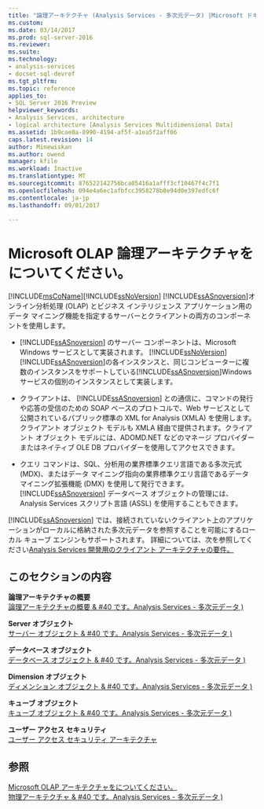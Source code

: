 ```yaml
---
title: "論理アーキテクチャ (Analysis Services - 多次元データ) |Microsoft ドキュメント"
ms.custom: 
ms.date: 03/14/2017
ms.prod: sql-server-2016
ms.reviewer: 
ms.suite: 
ms.technology:
- analysis-services
- docset-sql-devref
ms.tgt_pltfrm: 
ms.topic: reference
applies_to:
- SQL Server 2016 Preview
helpviewer_keywords:
- Analysis Services, architecture
- logical architecture [Analysis Services Multidimensional Data]
ms.assetid: 1b9cae0a-8990-4194-af5f-a1ea5f2aff06
caps.latest.revision: 14
author: Minewiskan
ms.author: owend
manager: kfile
ms.workload: Inactive
ms.translationtype: MT
ms.sourcegitcommit: 876522142756bca05416a1afff3cf10467f4c7f1
ms.openlocfilehash: 094e4a6ec1afbfcc3958278b8e94d0e397edfc6f
ms.contentlocale: ja-jp
ms.lasthandoff: 09/01/2017

---
```

# <a name="understanding-microsoft-olap-logical-architecture"></a>Microsoft OLAP 論理アーキテクチャをについてください。
  [!INCLUDE[msCoName](../../../includes/msconame-md.md)][!INCLUDE[ssNoVersion](../../../includes/ssnoversion-md.md)] [!INCLUDE[ssASnoversion](../../../includes/ssasnoversion-md.md)]オンライン分析処理 (OLAP) とビジネス インテリジェンス アプリケーション用のデータ マイニング機能を指定するサーバーとクライアントの両方のコンポーネントを使用します。  
  
-   [!INCLUDE[ssASnoversion](../../../includes/ssasnoversion-md.md)] のサーバー コンポーネントは、Microsoft Windows サービスとして実装されます。 [!INCLUDE[ssNoVersion](../../../includes/ssnoversion-md.md)][!INCLUDE[ssASnoversion](../../../includes/ssasnoversion-md.md)]の各インスタンスと、同じコンピューターに複数のインスタンスをサポートしている[!INCLUDE[ssASnoversion](../../../includes/ssasnoversion-md.md)]Windows サービスの個別のインスタンスとして実装します。  
  
-   クライアントは、 [!INCLUDE[ssASnoversion](../../../includes/ssasnoversion-md.md)] との通信に、コマンドの発行や応答の受信のための SOAP ベースのプロトコルで、Web サービスとして公開されているパブリック標準の XML for Analysis (XMLA) を使用します。 クライアント オブジェクト モデルも XMLA 経由で提供されます。クライアント オブジェクト モデルには、ADOMD.NET などのマネージ プロバイダーまたはネイティブ OLE DB プロバイダーを使用してアクセスできます。  
  
-   クエリ コマンドは、SQL、分析用の業界標準クエリ言語である多次元式 (MDX)、またはデータ マイニング指向の業界標準クエリ言語であるデータ マイニング拡張機能 (DMX) を使用して発行できます。 [!INCLUDE[ssASnoversion](../../../includes/ssasnoversion-md.md)] データベース オブジェクトの管理には、Analysis Services スクリプト言語 (ASSL) を使用することもできます。  
  
 [!INCLUDE[ssASnoversion](../../../includes/ssasnoversion-md.md)] では、接続されていないクライアント上のアプリケーションがローカルに格納された多次元データを参照することを可能にするローカル キューブ エンジンもサポートされます。 詳細については、次を参照してください[Analysis Services 開発用のクライアント アーキテクチャの要件。](../../../analysis-services/multidimensional-models/olap-physical/client-architecture-requirements-for-analysis-services-development.md)  
  
## <a name="in-this-section"></a>このセクションの内容  
 **論理アーキテクチャの概要**  
 [論理アーキテクチャの概要 & #40 です。Analysis Services - 多次元データ &#41;](../../../analysis-services/multidimensional-models/olap-logical/logical-architecture-overview-analysis-services-multidimensional-data.md)  
  
 **Server オブジェクト**  
 [サーバー オブジェクト & #40 です。Analysis Services - 多次元データ &#41;](../../../analysis-services/multidimensional-models/olap-logical/server-objects-analysis-services-multidimensional-data.md)  
  
 **データベース オブジェクト**  
 [データベース オブジェクト & #40 です。Analysis Services - 多次元データ &#41;](../../../analysis-services/multidimensional-models/olap-logical/database-objects-analysis-services-multidimensional-data.md)  
  
 **Dimension オブジェクト**  
 [ディメンション オブジェクト & #40 です。Analysis Services - 多次元データ &#41;](../../../analysis-services/multidimensional-models-olap-logical-dimension-objects/dimension-objects-analysis-services-multidimensional-data.md)  
  
 **キューブ オブジェクト**  
 [キューブ オブジェクト & #40 です。Analysis Services - 多次元データ &#41;](../../../analysis-services/multidimensional-models-olap-logical-cube-objects/cube-objects-analysis-services-multidimensional-data.md)  
  
 **ユーザー アクセス セキュリティ**  
 [ユーザー アクセス セキュリティ アーキテクチャ](http://msdn.microsoft.com/library/71b44e10-2bd0-44f7-8de9-7c8f5b7ac082)  
  
## <a name="see-also"></a>参照  
 [Microsoft OLAP アーキテクチャをについてください。](../../../analysis-services/multidimensional-models/olap-physical/understanding-microsoft-olap-architecture.md)   
 [物理アーキテクチャ & #40 です。Analysis Services - 多次元データ &#41;](../../../analysis-services/multidimensional-models/olap-physical/understanding-microsoft-olap-physical-architecture.md)  
  
  

